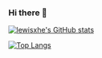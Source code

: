 ### Hi there 👋

[![lewisxhe's GitHub  stats](https://github-readme-stats.vercel.app/api?username=lewisxhe&show_icons=true&theme=synthwave)](https://github.com/anuraghazra/github-readme-stats)

[![Top Langs](https://github-readme-stats.vercel.app/api/top-langs/?username=lewisxhe&layout=compact&theme=synthwave)](https://github.com/anuraghazra/github-readme-stats)

<!--
**lewisxhe/lewisxhe** is a ✨ _special_ ✨ repository because its `README.md` (this file) appears on your GitHub profile.
-->
